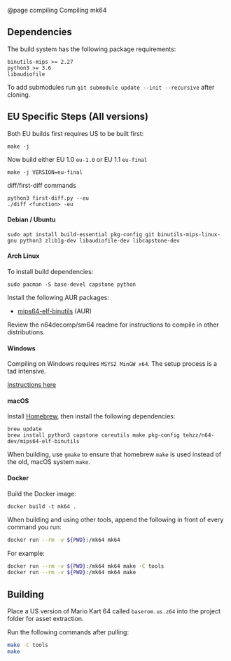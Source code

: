 @page compiling Compiling mk64
## Dependencies

The build system has the following package requirements:

    binutils-mips >= 2.27
    python3 >= 3.6
    libaudiofile

To add submodules run `git submodule update --init --recursive` after cloning.

## EU Specific Steps (All versions)
Both EU builds first requires US to be built first:
```
make -j
```

Now build either EU 1.0 `eu-1.0` or EU 1.1 `eu-final`
```
make -j VERSION=eu-final
```

diff/first-diff commands
```
python3 first-diff.py --eu
./diff <function> -eu
```

#### Debian / Ubuntu
```
sudo apt install build-essential pkg-config git binutils-mips-linux-gnu python3 zlib1g-dev libaudiofile-dev libcapstone-dev
```

#### Arch Linux

To install build dependencies:
```
sudo pacman -S base-devel capstone python
```
Install the following AUR packages:
* [mips64-elf-binutils](https://aur.archlinux.org/packages/mips64-elf-binutils) (AUR)

Review the n64decomp/sm64 readme for instructions to compile in other distributions.

#### Windows

Compiling on Windows requires `MSYS2 MinGW x64`. The setup process is a tad intensive.  

[Instructions here](docs/BUILD_WINDOWS.md)

#### macOS

Install [Homebrew](https://brew.sh), then install the following dependencies:
```
brew update
brew install python3 capstone coreutils make pkg-config tehzz/n64-dev/mips64-elf-binutils
```

When building, use `gmake` to ensure that homebrew `make` is used instead of the old, macOS system `make`.

#### Docker

Build the Docker image:
```
docker build -t mk64 .
```

When building and using other tools, append the following in front of every command you run:
```bash
docker run --rm -v ${PWD}:/mk64 mk64
```

For example:
```bash
docker run --rm -v ${PWD}:/mk64 mk64 make -C tools
docker run --rm -v ${PWD}:/mk64 mk64 make
```

## Building

Place a US version of Mario Kart 64 called `baserom.us.z64` into the project folder for asset extraction.

Run the following commands after pulling:
```bash
make -C tools
make
```